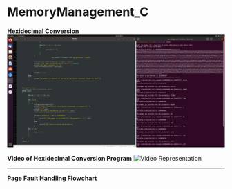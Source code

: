 # MemoryManagement_C

**Hexidecimal Conversion**
![Hex Conversion](https://github.com/JSande2021/MemoryManagement_C/blob/main/C_Program_Hex_Conversion.png)

**Video of Hexidecimal Conversion Program**
![Video Representation](https://www.loom.com/share/522f9fe16cfc401392d636e658cbe7bd)

<hr>

**Page Fault Handling Flowchart**

![]()
